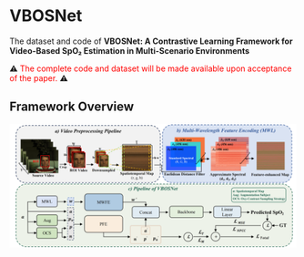 # VBOSNet
The dataset and code of **VBOSNet: A Contrastive Learning Framework for Video-Based SpO₂ Estimation in Multi-Scenario Environments**

⚠️  <font color="red">The complete code and dataset will be made available upon acceptance of the paper.</font> ⚠️ 

## Framework Overview
![VBOSNet Architecture](figure/vbosnet.png "VBOSNet Overall Architecture")



